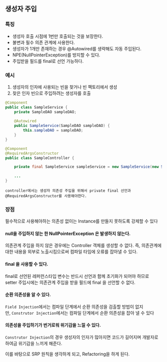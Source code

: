 ## 생성자 주입

### 특징
- 생성자 호출 시점에 1번만 호출되는 것을 보장한다.
- 불변과 필수 의존 관계에 사용한다.
- 생성자가 1개만 존재하는 경우 @Autowired를 생략해도 자동 주입된다.
- NPE(NullPointerException)를 방지할 수 있다.
- 주입받을 필드를 final로 선언 가능하다.
### 예시
1. 생성자의 인자에 사용되는 빈을 찾거나 빈 팩토리에서 생성
2. 찾은 인자 빈으로 주입하려는 생성자를 호출

```java
@Component
public class SampleService {
    private SampleDAO sampleDAO;
 
    @Autowired
    public SampleService(SampleDAO sampleDAO) {
        this.sampleDAO = sampleDAO;
    }
}

@Component
@RequiredArgsConstructor
public class SampleController {

	private final SampleService sampleService = new SampleService(new SampleDAO());
    
	...
}
```
	controller에서는 생성자 의존성 주입을 위해서 private final 선언과 @RequiredArgsConstructor를 사용해야한다.

### 장점
필수적으로 사용해야하는 의존성 없이는 Instance를 만들지 못하도록 강제할 수 있다

#### null을 주입하지 않는 한 NullPointerException 은 발생하지 않는다.
의존관계 주입을 하지 않은 경우에는 Controller 객체를 생성할 수 없다.
즉, 의존관계에 대한 내용을 외부로 노출시킴으로써 컴파일 타임에 오류를 잡아낼 수 있다.
#### final 을 사용할 수 있다.
final로 선언된 레퍼런스타입 변수는 반드시 선언과 함께 초기화가 되어야 하므로 setter 주입시에는 의존관계 주입을 받을 필드에 final 을 선언할 수 없다.
#### 순환 의존성을 알 수 있다.
`Field Injection`에서는 컴파일 단계에서 순환 의존성을 검출할 방법이 없지만, `Construtor Injection`에서는 컴파일 단계에서 순환 의존성을 잡아 낼 수 있다
#### 의존성을 주입하기가 번거로워 위기감을 느낄 수 있다.
`Construtor Injection`의 경우 생성자의 인자가 많아지면 코드가 길어지며 개발자로 하여금 위기감을 느끼게 해준다.

이를 바탕으로 SRP 원칙을 생각하게 되고, Refactoring을 하게 된다.